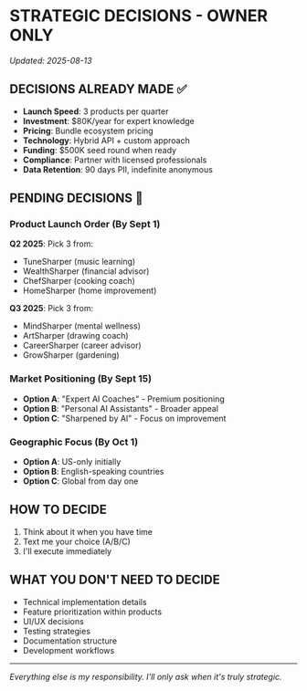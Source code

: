 # STRATEGIC DECISIONS - OWNER ONLY
*Updated: 2025-08-13*

## DECISIONS ALREADY MADE ✅
- **Launch Speed**: 3 products per quarter
- **Investment**: $80K/year for expert knowledge
- **Pricing**: Bundle ecosystem pricing
- **Technology**: Hybrid API + custom approach
- **Funding**: $500K seed round when ready
- **Compliance**: Partner with licensed professionals
- **Data Retention**: 90 days PII, indefinite anonymous

## PENDING DECISIONS 🔴

### Product Launch Order (By Sept 1)
**Q2 2025**: Pick 3 from:
- TuneSharper (music learning)
- WealthSharper (financial advisor)
- ChefSharper (cooking coach)
- HomeSharper (home improvement)

**Q3 2025**: Pick 3 from:
- MindSharper (mental wellness)
- ArtSharper (drawing coach)
- CareerSharper (career advisor)
- GrowSharper (gardening)

### Market Positioning (By Sept 15)
- **Option A**: "Expert AI Coaches" - Premium positioning
- **Option B**: "Personal AI Assistants" - Broader appeal
- **Option C**: "Sharpened by AI" - Focus on improvement

### Geographic Focus (By Oct 1)
- **Option A**: US-only initially
- **Option B**: English-speaking countries
- **Option C**: Global from day one

## HOW TO DECIDE
1. Think about it when you have time
2. Text me your choice (A/B/C)
3. I'll execute immediately

## WHAT YOU DON'T NEED TO DECIDE
- Technical implementation details
- Feature prioritization within products
- UI/UX decisions
- Testing strategies
- Documentation structure
- Development workflows

---
*Everything else is my responsibility. I'll only ask when it's truly strategic.*